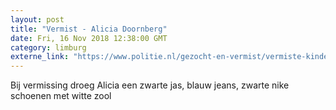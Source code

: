 ```yaml
---
layout: post
title: "Vermist - Alicia Doornberg"
date: Fri, 16 Nov 2018 12:38:00 GMT
category: limburg
externe_link: "https://www.politie.nl/gezocht-en-vermist/vermiste-kinderen/2018/november/alicia-doornberg.html"
---
```


Bij vermissing droeg Alicia een zwarte jas, blauw jeans, zwarte nike schoenen met witte zool
